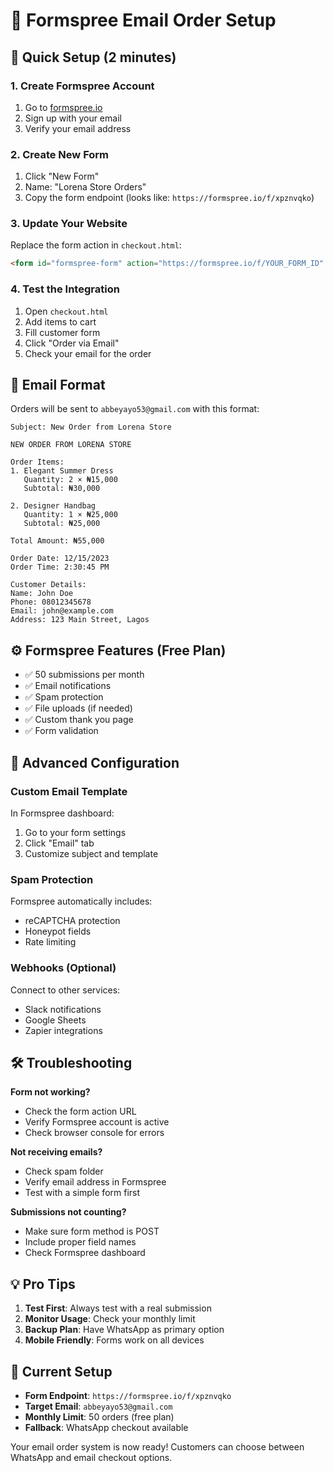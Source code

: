 # 📧 Formspree Email Order Setup

## 🚀 Quick Setup (2 minutes)

### 1. Create Formspree Account
1. Go to [formspree.io](https://formspree.io)
2. Sign up with your email
3. Verify your email address

### 2. Create New Form
1. Click "New Form"
2. Name: "Lorena Store Orders"
3. Copy the form endpoint (looks like: `https://formspree.io/f/xpznvqko`)

### 3. Update Your Website
Replace the form action in `checkout.html`:
```html
<form id="formspree-form" action="https://formspree.io/f/YOUR_FORM_ID" method="POST">
```

### 4. Test the Integration
1. Open `checkout.html`
2. Add items to cart
3. Fill customer form
4. Click "Order via Email"
5. Check your email for the order

## 📧 Email Format

Orders will be sent to `abbeyayo53@gmail.com` with this format:

```
Subject: New Order from Lorena Store

NEW ORDER FROM LORENA STORE

Order Items:
1. Elegant Summer Dress
   Quantity: 2 × ₦15,000
   Subtotal: ₦30,000

2. Designer Handbag
   Quantity: 1 × ₦25,000
   Subtotal: ₦25,000

Total Amount: ₦55,000

Order Date: 12/15/2023
Order Time: 2:30:45 PM

Customer Details:
Name: John Doe
Phone: 08012345678
Email: john@example.com
Address: 123 Main Street, Lagos
```

## ⚙️ Formspree Features (Free Plan)

- ✅ 50 submissions per month
- ✅ Email notifications
- ✅ Spam protection
- ✅ File uploads (if needed)
- ✅ Custom thank you page
- ✅ Form validation

## 🔧 Advanced Configuration

### Custom Email Template
In Formspree dashboard:
1. Go to your form settings
2. Click "Email" tab
3. Customize subject and template

### Spam Protection
Formspree automatically includes:
- reCAPTCHA protection
- Honeypot fields
- Rate limiting

### Webhooks (Optional)
Connect to other services:
- Slack notifications
- Google Sheets
- Zapier integrations

## 🛠️ Troubleshooting

**Form not working?**
- Check the form action URL
- Verify Formspree account is active
- Check browser console for errors

**Not receiving emails?**
- Check spam folder
- Verify email address in Formspree
- Test with a simple form first

**Submissions not counting?**
- Make sure form method is POST
- Include proper field names
- Check Formspree dashboard

## 💡 Pro Tips

1. **Test First**: Always test with a real submission
2. **Monitor Usage**: Check your monthly limit
3. **Backup Plan**: Have WhatsApp as primary option
4. **Mobile Friendly**: Forms work on all devices

## 🎯 Current Setup

- **Form Endpoint**: `https://formspree.io/f/xpznvqko`
- **Target Email**: `abbeyayo53@gmail.com`
- **Monthly Limit**: 50 orders (free plan)
- **Fallback**: WhatsApp checkout available

Your email order system is now ready! Customers can choose between WhatsApp and email checkout options.